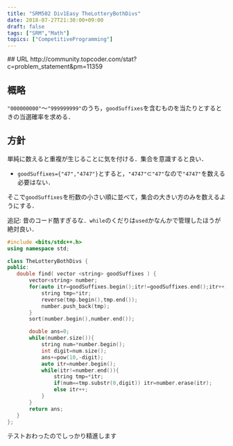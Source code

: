 ```yaml
---
title: "SRM502 Div1Easy TheLotteryBothDivs"
date: 2018-07-27T21:30:00+09:00
draft: false
tags: ["SRM","Math"]
topics: ["CompetitiveProgramming"]
---
```

<p><!--more--></p>
## URL
http://community.topcoder.com/stat?c=problem_statement&pm=11359

## 概略
`"000000000"`～`"999999999"`のうち，`goodSuffixes`を含むものを当たりとするときの当選確率を求める．

## 方針
単純に数えると重複が生じることに気を付ける．集合を意識すると良い．

- `goodSuffixes={"47","4747"}`とすると，`"4747"`$\subset$`"47"`なので`"4747"`を数える必要はない．

そこで`goodSuffixes`を桁数の小さい順に並べて，集合の大きい方のみを数えるようにする．

追記: 昔のコード酷すぎるな．`while`のくだりは`used`かなんかで管理したほうが絶対良い．
```cpp
#include <bits/stdc++.h>
using namespace std;

class TheLotteryBothDivs {
public:
   double find( vector <string> goodSuffixes ) {
       vector<string> number;
       for(auto itr=goodSuffixes.begin();itr!=goodSuffixes.end();itr++){
           string tmp=*itr;
           reverse(tmp.begin(),tmp.end());
           number.push_back(tmp);
       }
       sort(number.begin(),number.end());

       double ans=0;
       while(number.size()){
           string num=*number.begin();
           int digit=num.size();
           ans+=pow(10,-digit);
           auto itr=number.begin();
           while(itr!=number.end()){
               string tmp=*itr;
               if(num==tmp.substr(0,digit)) itr=number.erase(itr);
               else itr++;
           }
       }
       return ans;
   }
};
```

テストおわったのでしっかり精進します
